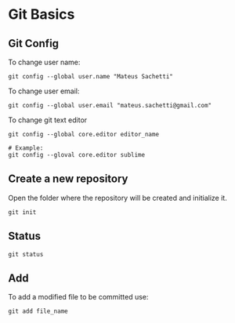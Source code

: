 # Git Basics

## Git Config

To change user name:

    git config --global user.name "Mateus Sachetti"

To change user email:

    git config --global user.email "mateus.sachetti@gmail.com"

To change git text editor

    git config --global core.editor editor_name

    # Example:
    git config --gloval core.editor sublime

## Create a new repository

Open the folder where the repository will be created and initialize it.

    git init

## Status

    git status

## Add

To add a modified file to be committed use:

    git add file_name

